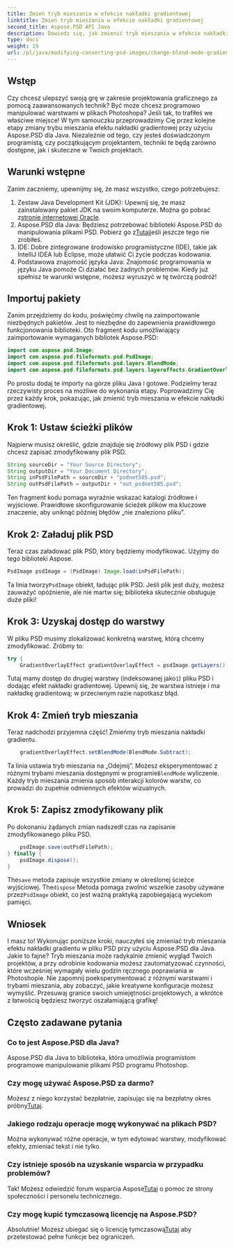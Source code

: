 ```yaml
---
title: Zmień tryb mieszania w efekcie nakładki gradientowej
linktitle: Zmień tryb mieszania w efekcie nakładki gradientowej
second_title: Aspose.PSD API Java
description: Dowiedz się, jak zmienić tryb mieszania w efekcie nakładki gradientu za pomocą Aspose.PSD dla Java. Przewodnik krok po kroku dotyczący tworzenia oszałamiającej grafiki.
type: docs
weight: 19
url: /pl/java/modifying-converting-psd-images/change-blend-mode-gradient-overlay-effect/
---
```

## Wstęp
Czy chcesz ulepszyć swoją grę w zakresie projektowania graficznego za pomocą zaawansowanych technik? Być może chcesz programowo manipulować warstwami w plikach Photoshopa? Jeśli tak, to trafiłeś we właściwe miejsce! W tym samouczku przeprowadzimy Cię przez kolejne etapy zmiany trybu mieszania efektu nakładki gradientowej przy użyciu Aspose.PSD dla Java. Niezależnie od tego, czy jesteś doświadczonym programistą, czy początkującym projektantem, techniki te będą zarówno dostępne, jak i skuteczne w Twoich projektach. 
## Warunki wstępne
Zanim zaczniemy, upewnijmy się, że masz wszystko, czego potrzebujesz:
1.  Zestaw Java Development Kit (JDK): Upewnij się, że masz zainstalowany pakiet JDK na swoim komputerze. Można go pobrać z[stronie internetowej Oracle](https://www.oracle.com/java/technologies/javase-jdk11-downloads.html).
2.  Aspose.PSD dla Java: Będziesz potrzebować biblioteki Aspose.PSD do manipulowania plikami PSD. Pobierz go z[Tutaj](https://releases.aspose.com/psd/java/)jeśli jeszcze tego nie zrobiłeś.
3. IDE: Dobre zintegrowane środowisko programistyczne (IDE), takie jak IntelliJ IDEA lub Eclipse, może ułatwić Ci życie podczas kodowania.
4. Podstawowa znajomość języka Java: Znajomość programowania w języku Java pomoże Ci działać bez żadnych problemów.
Kiedy już spełnisz te warunki wstępne, możesz wyruszyć w tę twórczą podróż!
## Importuj pakiety
Zanim przejdziemy do kodu, poświęćmy chwilę na zaimportowanie niezbędnych pakietów. Jest to niezbędne do zapewnienia prawidłowego funkcjonowania biblioteki. Oto fragment kodu umożliwiający zaimportowanie wymaganych bibliotek Aspose.PSD:
```java
import com.aspose.psd.Image;
import com.aspose.psd.fileformats.psd.PsdImage;
import com.aspose.psd.fileformats.psd.layers.BlendMode;
import com.aspose.psd.fileformats.psd.layers.layereffects.GradientOverlayEffect;
```
Po prostu dodaj te importy na górze pliku Java i gotowe.
Podzielmy teraz rzeczywisty proces na możliwe do wykonania etapy. Poprowadzimy Cię przez każdy krok, pokazując, jak zmienić tryb mieszania w efekcie nakładki gradientowej.
## Krok 1: Ustaw ścieżki plików
Najpierw musisz określić, gdzie znajduje się źródłowy plik PSD i gdzie chcesz zapisać zmodyfikowany plik PSD. 
```java
String sourceDir = "Your Source Directory";
String outputDir = "Your Document Directory";
String inPsdFilePath = sourceDir + "psdnet585.psd";
String outPsdFilePath = outputDir + "out_psdnet585.psd";
```
Ten fragment kodu pomaga wyraźnie wskazać katalogi źródłowe i wyjściowe. Prawidłowe skonfigurowanie ścieżek plików ma kluczowe znaczenie, aby uniknąć później błędów „nie znaleziono pliku”.
## Krok 2: Załaduj plik PSD
Teraz czas załadować plik PSD, który będziemy modyfikować. Użyjmy do tego biblioteki Aspose.
```java
PsdImage psdImage = (PsdImage) Image.load(inPsdFilePath);
```
 Ta linia tworzy`PsdImage` obiekt, ładując plik PSD. Jeśli plik jest duży, możesz zauważyć opóźnienie, ale nie martw się; biblioteka skutecznie obsługuje duże pliki!
## Krok 3: Uzyskaj dostęp do warstwy
W pliku PSD musimy zlokalizować konkretną warstwę, którą chcemy zmodyfikować. Zróbmy to:
```java
try {
    GradientOverlayEffect gradientOverlayEffect = psdImage.getLayers()[1].getBlendingOptions().addGradientOverlay();
```
 Tutaj mamy dostęp do drugiej warstwy (indeksowanej jako`1`) pliku PSD i dodając efekt nakładki gradientowej. Upewnij się, że warstwa istnieje i ma nakładkę gradientową; w przeciwnym razie napotkasz błąd.
## Krok 4: Zmień tryb mieszania
Teraz nadchodzi przyjemna część! Zmieńmy tryb mieszania nakładki gradientu.
```java
    gradientOverlayEffect.setBlendMode(BlendMode.Subtract);
```
 Ta linia ustawia tryb mieszania na „Odejmij”. Możesz eksperymentować z różnymi trybami mieszania dostępnymi w programie`BlendMode` wyliczenie. Każdy tryb mieszania zmienia sposób interakcji kolorów warstw, co prowadzi do zupełnie odmiennych efektów wizualnych.
## Krok 5: Zapisz zmodyfikowany plik
Po dokonaniu żądanych zmian nadszedł czas na zapisanie zmodyfikowanego pliku PSD.
```java
    psdImage.save(outPsdFilePath);
} finally {
    psdImage.dispose();
}
```
 The`save` metoda zapisuje wszystkie zmiany w określonej ścieżce wyjściowej. The`dispose` Metoda pomaga zwolnić wszelkie zasoby używane przez`PsdImage` obiekt, co jest ważną praktyką zapobiegającą wyciekom pamięci.
## Wniosek
I masz to! Wykonując poniższe kroki, nauczyłeś się zmieniać tryb mieszania efektu nakładki gradientu w pliku PSD przy użyciu Aspose.PSD dla Java. Jakie to fajne? Tryb mieszania może radykalnie zmienić wygląd Twoich projektów, a przy odrobinie kodowania możesz zautomatyzować czynności, które wcześniej wymagały wielu godzin ręcznego poprawiania w Photoshopie.
Nie zapomnij poeksperymentować z różnymi warstwami i trybami mieszania, aby zobaczyć, jakie kreatywne konfiguracje możesz wymyślić. Przesuwaj granice swoich umiejętności projektowych, a wkrótce z łatwością będziesz tworzyć oszałamiającą grafikę!
## Często zadawane pytania
### Co to jest Aspose.PSD dla Java?
Aspose.PSD dla Java to biblioteka, która umożliwia programistom programowe manipulowanie plikami PSD programu Photoshop.
### Czy mogę używać Aspose.PSD za darmo?
 Możesz z niego korzystać bezpłatnie, zapisując się na bezpłatny okres próbny[Tutaj](https://releases.aspose.com/).
### Jakiego rodzaju operacje mogę wykonywać na plikach PSD?
Można wykonywać różne operacje, w tym edytować warstwy, modyfikować efekty, zmieniać tekst i nie tylko.
### Czy istnieje sposób na uzyskanie wsparcia w przypadku problemów?
 Tak! Możesz odwiedzić forum wsparcia Aspose[Tutaj](https://forum.aspose.com/c/psd/34) o pomoc ze strony społeczności i personelu technicznego.
### Czy mogę kupić tymczasową licencję na Aspose.PSD?
 Absolutnie! Możesz ubiegać się o licencję tymczasową[Tutaj](https://purchase.aspose.com/temporary-license/) aby przetestować pełne funkcje bez ograniczeń.